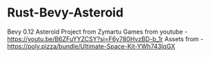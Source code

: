 # Rust-Bevy-Asteroid
Bevy 0.12 Asteroid Project from Zymartu Games from youtube - https://youtu.be/B6ZFuYYZCSY?si=F6y780HvzBD-b_1r
Assets from - https://poly.pizza/bundle/Ultimate-Space-Kit-YWh743lqGX
